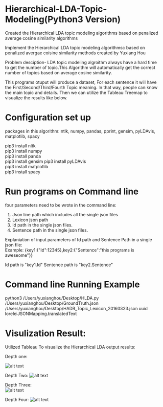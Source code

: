 # Hierarchical-LDA-Topic-Modeling(Python3 Version) 
Created the Hierarchical LDA topic modeling algorithms based on penalized average cosine similarity algorithms


Implement the Hierarchical LDA topic modeling algorithmsc based on penalized avergae coisine similarity methods created by Yuxiang Hou  

Problem desciption- LDA topic modeling algroithm always have a hard time to get the number of topic.This Algorithm will automatically get the correct number of topics based on average cosine similarity.    

This programs otuput will produce a dataset, For each sentence it will have the First/Second/Third/Fourth Topic meaning. In that way, people can know the main topic and details.  Then we can utilize the Tableau Treemap to visualize the results like below. 





# Configuration set up
packages in this algorithm: ntlk, numpy, pandas, pprint, gensim, pyLDAvis, matplotlib, spacy 

pip3 install nltk  
pip3 install numpy   
pip3 install panda  
pip3 install gensim 
pip3 install pyLDAvis  
pip3 install matplotlib  
pip3 install spacy 


# Run programs on Command line  
four parameters need to be wrote in the command line:   
1. Json line path which includes all the single json files 
2. Lexicon json path     
3. Id path in the single json files.        
4. Sentence path in the single json files.       


Explaniation of input parameters of Id path and Sentence Path in a single json file:   
Example:
{key1:{"Id":12345},key2:{"Sentence":"this programs is aweseome"}}  

Id path is "key1.Id"
Sentence path is "key2.Sentence"



# Command line Running Example

python3 /Users/yuxianghou/Desktop/HLDA.py /Users/yuxianghou/Desktop/GroundTruth.json /Users/yuxianghou/Desktop/HADR_Topic_Lexicon_20160323.json uuid loreleiJSONMapping.translatedText





# Visulization Result:

Utilized Tableau To visualize the Hierarchical LDA output results:

Depth one:  

![alt text](https://github.com/yuxiangh/Hierarchical-LDA-Topic-Modeling/blob/master/HLDA%20Visualiztion/depth%201.png) 



Depth Two:
![alt text](https://github.com/yuxiangh/Hierarchical-LDA-Topic-Modeling/blob/master/HLDA%20Visualiztion/depth2.png)   


Depth Three:   
![alt text](https://github.com/yuxiangh/Hierarchical-LDA-Topic-Modeling/blob/master/HLDA%20Visualiztion/depth3.png)   

Depth Four:
![alt text](https://github.com/yuxiangh/Hierarchical-LDA-Topic-Modeling/blob/master/HLDA%20Visualiztion/depth4.png) 




















